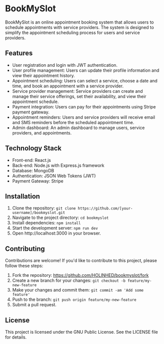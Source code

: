 # BookMySlot

BookMySlot is an online appointment booking system that allows users to schedule appointments with service providers. The system is designed to simplify the appointment scheduling process for users and service providers.

## Features

- User registration and login with JWT authentication.
- User profile management: Users can update their profile information and view their appointment history.
- Appointment scheduling: Users can select a service, choose a date and time, and book an appointment with a service provider.
- Service provider management: Service providers can create and manage their service offerings, set their availability, and view their appointment schedule.
- Payment integration: Users can pay for their appointments using Stripe payment gateway.
- Appointment reminders: Users and service providers will receive email and SMS reminders before the scheduled appointment time.
- Admin dashboard: An admin dashboard to manage users, service providers, and appointments.

## Technology Stack

- Front-end: React.js
- Back-end: Node.js with Express.js framework
- Database: MongoDB
- Authentication: JSON Web Tokens (JWT)
- Payment Gateway: Stripe

## Installation

1. Clone the repository: `git clone https://github.com/[your-username]/bookmyslot.git`
2. Navigate to the project directory: `cd bookmyslot`
3. Install dependencies: `npm install`
4. Start the development server: `npm run dev`
5. Open http://localhost:3000 in your browser.

## Contributing

Contributions are welcome! If you'd like to contribute to this project, please follow these steps:

1. Fork the repository: https://github.com/HOLINHED/bookmyslot/fork
2. Create a new branch for your changes: `git checkout -b feature/my-new-feature`
3. Make your changes and commit them: `git commit -am 'Add some feature'`
4. Push to the branch: `git push origin feature/my-new-feature`
5. Submit a pull request.

## License

This project is licensed under the GNU Public License. See the LICENSE file for details.
